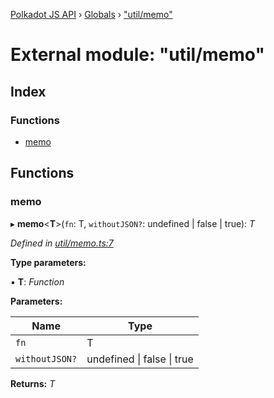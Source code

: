 [Polkadot JS API](../README.md) › [Globals](../globals.md) › ["util/memo"](_util_memo_.md)

# External module: "util/memo"

## Index

### Functions

* [memo](_util_memo_.md#memo)

## Functions

###  memo

▸ **memo**<**T**>(`fn`: T, `withoutJSON?`: undefined | false | true): *T*

*Defined in [util/memo.ts:7](https://github.com/polkadot-js/api/blob/5b5d0a3fb8/packages/api-derive/src/util/memo.ts#L7)*

**Type parameters:**

▪ **T**: *Function*

**Parameters:**

Name | Type |
------ | ------ |
`fn` | T |
`withoutJSON?` | undefined &#124; false &#124; true |

**Returns:** *T*
